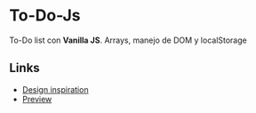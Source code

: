 # To-Do-Js

To-Do list con **Vanilla JS**. Arrays, manejo de DOM y localStorage

## Links

- [Design inspiration](https://www.figma.com/community/file/1112736756305740770)
- [Preview](https://juancsalvatierra.github.io/To-Do-Js/)
